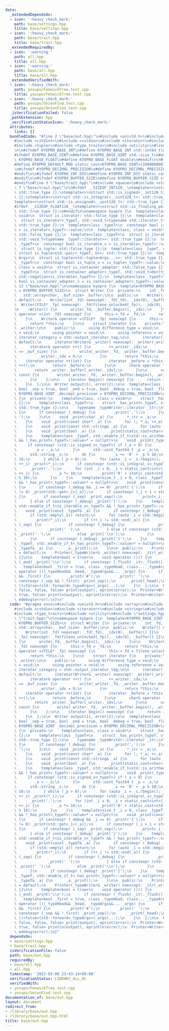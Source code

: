```yaml
---
data:
  _extendedDependsOn:
  - icon: ':heavy_check_mark:'
    path: base/settings.hpp
    title: base/settings.hpp
  - icon: ':heavy_check_mark:'
    path: base/trait.hpp
    title: base/trait.hpp
  _extendedRequiredBy:
  - icon: ':warning:'
    path: all.hpp
    title: all.hpp
  - icon: ':warning:'
    path: base/all.hpp
    title: base/all.hpp
  _extendedVerifiedWith:
  - icon: ':heavy_check_mark:'
    path: yosupo/FenwickTree.test.cpp
    title: yosupo/FenwickTree.test.cpp
  - icon: ':heavy_check_mark:'
    path: yosupo/UnionFind.test.cpp
    title: yosupo/UnionFind.test.cpp
  _isVerificationFailed: false
  _pathExtension: hpp
  _verificationStatusIcon: ':heavy_check_mark:'
  attributes:
    links: []
  bundledCode: "#line 2 \"base/out.hpp\"\n#include <unistd.h>\n#include <array>\n\
    #include <cstdint>\n#include <cstdio>\n#include <iterator>\n#include <string>\n\
    #include <tuple>\n#include <type_traits>\n#include <utility>\n#line 3 \"base/settings.hpp\"\
    \n\n#ifndef KYOPRO_BASE_INT\n#define KYOPRO_BASE_INT std::int64_t\n#endif\n\n\
    #ifndef KYOPRO_BASE_UINT\n#define KYOPRO_BASE_UINT std::size_t\n#endif\n\n#ifndef\
    \ KYOPRO_BASE_FLOAT\n#define KYOPRO_BASE_FLOAT double\n#endif\n\n#ifndef KYOPRO_DEFAULT_MOD\n\
    #define KYOPRO_DEFAULT_MOD static_cast<KYOPRO_BASE_UINT>(1000000007)\n#endif\n\
    \n#ifndef KYOPRO_DECIMAL_PRECISION\n#define KYOPRO_DECIMAL_PRECISION static_cast<KYOPRO_BASE_UINT>(12)\n\
    #endif\n\n#ifndef KYOPRO_INF_DIV\n#define KYOPRO_INF_DIV static_cast<KYOPRO_BASE_UINT>(3)\n\
    #endif\n\n#ifndef KYOPRO_BUFFER_SIZE\n#define KYOPRO_BUFFER_SIZE static_cast<KYOPRO_BASE_UINT>(2048)\n\
    #endif\n#line 3 \"base/trait.hpp\"\n#include <queue>\n#include <stack>\n#line\
    \ 7 \"base/trait.hpp\"\n\n#ifdef __SIZEOF_INT128__\ntemplate<>\nstruct std::is_integral<__int128_t>:\
    \ std::true_type {};\ntemplate<>\nstruct std::is_signed<__int128_t>: std::true_type\
    \ {};\ntemplate<>\nstruct std::is_integral<__uint128_t>: std::true_type {};\n\
    template<>\nstruct std::is_unsigned<__uint128_t>: std::true_type {};\n#endif\n\
    #ifdef __SIZEOF_FLOAT128__\ntemplate<>\nstruct std::is_floating_point<__float128>:\
    \ std::true_type {};\n#endif\n\nnamespace kyopro {\n  template<class, class =\
    \ void>\n  struct is_iterator: std::false_type {};\n  template<class _typeT>\n\
    \  struct is_iterator<_typeT, std::void_t<typename std::iterator_traits<_typeT>::iterator_category>>:\
    \ std::true_type {};\n  template<class _typeT>\n  constexpr bool is_iterator_v\
    \ = is_iterator<_typeT>::value;\n\n  template<class, class = void>\n  struct is_iterable:\
    \ std::false_type {};\n  template<class _typeT>\n  struct is_iterable<_typeT,\
    \ std::void_t<typename _typeT::iterator>>: std::true_type {};\n  template<class\
    \ _typeT>\n  constexpr bool is_iterable_v = is_iterable<_typeT>::value;\n\n  template<class>\n\
    \  struct is_tuple: std::false_type {};\n  template<class _typeT, class U>\n \
    \ struct is_tuple<std::pair<_typeT, U>>: std::true_type {};\n  template<class...\
    \ Args>\n  struct is_tuple<std::tuple<Args...>>: std::true_type {};\n  template<class\
    \ _typeT>\n  constexpr bool is_tuple_v = is_tuple<_typeT>::value;\n\n  template<class,\
    \ class = void>\n  struct is_container_adapter: std::false_type {};\n  template<class\
    \ _typeT>\n  struct is_container_adapter<_typeT, std::void_t<decltype(std::empty(std::declval<_typeT>()))>>:\
    \ std::negation<is_iterable<_typeT>> {};\n  template<class _typeT>\n  constexpr\
    \ bool is_container_adapter_v = is_container_adapter<_typeT>::value;\n}\n#line\
    \ 13 \"base/out.hpp\"\n\nnamespace kyopro {\n  template<KYOPRO_BASE_UINT _buf_size\
    \ = KYOPRO_BUFFER_SIZE>\n  struct Writer {\n  private:\n    int _fd, _idx;\n \
    \   std::array<char, _buf_size> _buffer;\n\n  public:\n    Writer() noexcept =\
    \ default;\n    Writer(int _fd) noexcept: _fd(_fd), _idx(0), _buffer() {}\n  \
    \  Writer(FILE* _fp) noexcept: _fd(fileno_unlocked(_fp)), _idx(0), _buffer() {}\n\
    \n    ~Writer() {\n      write(_fd, _buffer.begin(), _idx);\n    }\n\n    Writer&\
    \ operator =(int _fd) noexcept {\n      this->_fd = _fd;\n      return *this;\n\
    \    }\n    Writer& operator =(FILE* _fp) noexcept {\n      this->_fd = fileno_unlocked(_fp);\n\
    \      return *this;\n    }\n\n    struct iterator {\n    private:\n      Writer&\
    \ _writer;\n\n    public:\n      using difference_type = void;\n      using value_type\
    \ = void;\n      using pointer = void;\n      using reference = void;\n      using\
    \ iterator_category = std::output_iterator_tag;\n\n      iterator() noexcept =\
    \ default;\n      iterator(Writer& _writer) noexcept: _writer(_writer) {}\n\n\
    \      iterator& operator ++() {\n        ++_writer._idx;\n        if (_writer._idx\
    \ == _buf_size) {\n          write(_writer._fd, _writer._buffer.begin(), _buf_size);\n\
    \          _writer._idx = 0;\n        }\n        return *this;\n      }\n\n  \
    \    iterator operator ++(int) {\n        iterator _before = *this;\n        operator\
    \ ++();\n        return _before;\n      }\n\n      char& operator *() const {\n\
    \        return _writer._buffer[_writer._idx];\n      }\n\n      void _flush()\
    \ const {\n        write(_writer._fd, _writer._buffer.begin(), _writer._idx);\n\
    \      }\n    };\n\n    iterator begin() noexcept {\n      return iterator(*this);\n\
    \    }\n  };\n\n  Writer output(1), error(2);\n\n  template<class _typeWriter,\
    \ bool _sep = true, bool _end = true, bool _debug = true, bool _flush = false,\
    \ KYOPRO_BASE_UINT _decimal_precision = KYOPRO_DECIMAL_PRECISION>\n  struct Printer\
    \ {\n  private:\n    template<class, class = void>\n    struct _has_print: std::false_type\
    \ {};\n    template<class _typeT>\n    struct _has_print<_typeT, std::void_t<decltype(_typeT::print)>>:\
    \ std::true_type {};\n\n    typename _typeWriter::iterator _itr;\n\n    void _print_sep()\
    \ {\n      if constexpr (_debug) {\n        _print(',');\n      }\n      _print('\
    \ ');\n    }\n\n    void _print(char _a) {\n      *_itr = _a;\n      ++_itr;\n\
    \    }\n    void _print(const char* _a) {\n      for (; *_a; ++_a) _print(*_a);\n\
    \    }\n    void _print(const std::string& _a) {\n      for (auto _i: _a) _print(_i);\n\
    \    }\n    void _print(bool _a) {\n      _print(static_cast<char>('0' + _a));\n\
    \    }\n    template<class _typeT, std::enable_if_t<std::is_arithmetic_v<_typeT>\
    \ && !_has_print<_typeT>::value>* = nullptr>\n    void _print(_typeT _a) {\n \
    \     if constexpr (std::is_signed_v<_typeT>) if (_a < 0) {\n        _print('-');\n\
    \        _a = -_a;\n      }\n      std::uint_fast64_t _p = _a;\n      _a -= _p;\n\
    \      std::string _s;\n      do {\n        _s += '0' + _p % 10;\n        _p /=\
    \ 10;\n      } while (_p > 0);\n      for (auto _i = _s.rbegin(); _i != _s.rend();\
    \ ++_i) _print(*_i);\n      if constexpr (std::is_integral_v<_typeT>) return;\n\
    \      _print('.');\n      for (int _i = 0; _i < static_cast<int>(_decimal_precision);\
    \ ++_i) {\n        _a *= 10;\n        _print('0' + static_cast<std::uint_fast64_t>(_a)\
    \ % 10);\n      }\n    }\n    template<size_t _i = 0, class _typeT, std::enable_if_t<is_tuple_v<_typeT>\
    \ && !_has_print<_typeT>::value>* = nullptr>\n    void _print(const _typeT& _a)\
    \ {\n      if constexpr (_debug && _i == 0) _print('{');\n      if constexpr (std::tuple_size_v<_typeT>\
    \ != 0) _print(std::get<_i>(_a));\n      if constexpr (_i + 1 < std::tuple_size_v<_typeT>)\
    \ {\n        if constexpr (_sep) _print_sep();\n        _print<_i + 1>(_a);\n\
    \      } else if constexpr (_debug) _print('}');\n    }\n    template<class _typeT,\
    \ std::enable_if_t<is_iterable_v<_typeT> && !_has_print<_typeT>::value>* = nullptr>\n\
    \    void _print(const _typeT& _a) {\n      if constexpr (_debug) _print('{');\n\
    \      if (std::empty(_a)) return;\n      for (auto _i = std::begin(_a); ; ) {\n\
    \        _print(*_i);\n        if (++_i != std::end(_a)) {\n          if constexpr\
    \ (_sep) {\n            if constexpr (_debug) {\n              _print(',');\n\
    \              _print(' ');\n            } else if constexpr (std::is_arithmetic_v<std::decay_t<decltype(std::declval<_typeT>()[0])>>)\
    \ _print(' ');\n            else _print('\\n');\n          }\n        } else break;\n\
    \      }\n      if constexpr (_debug) _print('}');\n    }\n    template<class\
    \ _typeT, std::enable_if_t<_has_print<_typeT>::value>* = nullptr>\n    void _print(const\
    \ _typeT& _a) {\n      _a._print();\n    }\n\n  public:\n    Printer() noexcept\
    \ = default;\n    Printer(_typeWriter& _writer) noexcept: _itr(_writer.begin())\
    \ {}\n\n    template<bool = true>\n    void operator ()() {\n      if constexpr\
    \ (_end) _print('\\n');\n      if constexpr (_flush) _itr._flush();\n    }\n \
    \   template<bool _first = true, class _typeHead, class... _typeArgs>\n    void\
    \ operator ()(_typeHead&& _head, _typeArgs&&... _args) {\n      if constexpr (_debug\
    \ && _first) {\n        _print('#');\n        _print(' ');\n      }\n      if\
    \ constexpr (_sep && !_first) _print_sep();\n      _print(_head);\n      operator\
    \ ()<false>(std::forward<_typeArgs>(_args)...);\n    }\n  };\n\n  Printer<Writer<>,\
    \ false, false, false> print(output), eprint(error);\n  Printer<Writer<>, true,\
    \ true, false> println(output), eprintln(error);\n  Printer<Writer<>> debug(output),\
    \ edebug(error);\n}\n"
  code: "#pragma once\n#include <unistd.h>\n#include <array>\n#include <cstdint>\n\
    #include <cstdio>\n#include <iterator>\n#include <string>\n#include <tuple>\n\
    #include <type_traits>\n#include <utility>\n#include \"settings.hpp\"\n#include\
    \ \"trait.hpp\"\n\nnamespace kyopro {\n  template<KYOPRO_BASE_UINT _buf_size =\
    \ KYOPRO_BUFFER_SIZE>\n  struct Writer {\n  private:\n    int _fd, _idx;\n   \
    \ std::array<char, _buf_size> _buffer;\n\n  public:\n    Writer() noexcept = default;\n\
    \    Writer(int _fd) noexcept: _fd(_fd), _idx(0), _buffer() {}\n    Writer(FILE*\
    \ _fp) noexcept: _fd(fileno_unlocked(_fp)), _idx(0), _buffer() {}\n\n    ~Writer()\
    \ {\n      write(_fd, _buffer.begin(), _idx);\n    }\n\n    Writer& operator =(int\
    \ _fd) noexcept {\n      this->_fd = _fd;\n      return *this;\n    }\n    Writer&\
    \ operator =(FILE* _fp) noexcept {\n      this->_fd = fileno_unlocked(_fp);\n\
    \      return *this;\n    }\n\n    struct iterator {\n    private:\n      Writer&\
    \ _writer;\n\n    public:\n      using difference_type = void;\n      using value_type\
    \ = void;\n      using pointer = void;\n      using reference = void;\n      using\
    \ iterator_category = std::output_iterator_tag;\n\n      iterator() noexcept =\
    \ default;\n      iterator(Writer& _writer) noexcept: _writer(_writer) {}\n\n\
    \      iterator& operator ++() {\n        ++_writer._idx;\n        if (_writer._idx\
    \ == _buf_size) {\n          write(_writer._fd, _writer._buffer.begin(), _buf_size);\n\
    \          _writer._idx = 0;\n        }\n        return *this;\n      }\n\n  \
    \    iterator operator ++(int) {\n        iterator _before = *this;\n        operator\
    \ ++();\n        return _before;\n      }\n\n      char& operator *() const {\n\
    \        return _writer._buffer[_writer._idx];\n      }\n\n      void _flush()\
    \ const {\n        write(_writer._fd, _writer._buffer.begin(), _writer._idx);\n\
    \      }\n    };\n\n    iterator begin() noexcept {\n      return iterator(*this);\n\
    \    }\n  };\n\n  Writer output(1), error(2);\n\n  template<class _typeWriter,\
    \ bool _sep = true, bool _end = true, bool _debug = true, bool _flush = false,\
    \ KYOPRO_BASE_UINT _decimal_precision = KYOPRO_DECIMAL_PRECISION>\n  struct Printer\
    \ {\n  private:\n    template<class, class = void>\n    struct _has_print: std::false_type\
    \ {};\n    template<class _typeT>\n    struct _has_print<_typeT, std::void_t<decltype(_typeT::print)>>:\
    \ std::true_type {};\n\n    typename _typeWriter::iterator _itr;\n\n    void _print_sep()\
    \ {\n      if constexpr (_debug) {\n        _print(',');\n      }\n      _print('\
    \ ');\n    }\n\n    void _print(char _a) {\n      *_itr = _a;\n      ++_itr;\n\
    \    }\n    void _print(const char* _a) {\n      for (; *_a; ++_a) _print(*_a);\n\
    \    }\n    void _print(const std::string& _a) {\n      for (auto _i: _a) _print(_i);\n\
    \    }\n    void _print(bool _a) {\n      _print(static_cast<char>('0' + _a));\n\
    \    }\n    template<class _typeT, std::enable_if_t<std::is_arithmetic_v<_typeT>\
    \ && !_has_print<_typeT>::value>* = nullptr>\n    void _print(_typeT _a) {\n \
    \     if constexpr (std::is_signed_v<_typeT>) if (_a < 0) {\n        _print('-');\n\
    \        _a = -_a;\n      }\n      std::uint_fast64_t _p = _a;\n      _a -= _p;\n\
    \      std::string _s;\n      do {\n        _s += '0' + _p % 10;\n        _p /=\
    \ 10;\n      } while (_p > 0);\n      for (auto _i = _s.rbegin(); _i != _s.rend();\
    \ ++_i) _print(*_i);\n      if constexpr (std::is_integral_v<_typeT>) return;\n\
    \      _print('.');\n      for (int _i = 0; _i < static_cast<int>(_decimal_precision);\
    \ ++_i) {\n        _a *= 10;\n        _print('0' + static_cast<std::uint_fast64_t>(_a)\
    \ % 10);\n      }\n    }\n    template<size_t _i = 0, class _typeT, std::enable_if_t<is_tuple_v<_typeT>\
    \ && !_has_print<_typeT>::value>* = nullptr>\n    void _print(const _typeT& _a)\
    \ {\n      if constexpr (_debug && _i == 0) _print('{');\n      if constexpr (std::tuple_size_v<_typeT>\
    \ != 0) _print(std::get<_i>(_a));\n      if constexpr (_i + 1 < std::tuple_size_v<_typeT>)\
    \ {\n        if constexpr (_sep) _print_sep();\n        _print<_i + 1>(_a);\n\
    \      } else if constexpr (_debug) _print('}');\n    }\n    template<class _typeT,\
    \ std::enable_if_t<is_iterable_v<_typeT> && !_has_print<_typeT>::value>* = nullptr>\n\
    \    void _print(const _typeT& _a) {\n      if constexpr (_debug) _print('{');\n\
    \      if (std::empty(_a)) return;\n      for (auto _i = std::begin(_a); ; ) {\n\
    \        _print(*_i);\n        if (++_i != std::end(_a)) {\n          if constexpr\
    \ (_sep) {\n            if constexpr (_debug) {\n              _print(',');\n\
    \              _print(' ');\n            } else if constexpr (std::is_arithmetic_v<std::decay_t<decltype(std::declval<_typeT>()[0])>>)\
    \ _print(' ');\n            else _print('\\n');\n          }\n        } else break;\n\
    \      }\n      if constexpr (_debug) _print('}');\n    }\n    template<class\
    \ _typeT, std::enable_if_t<_has_print<_typeT>::value>* = nullptr>\n    void _print(const\
    \ _typeT& _a) {\n      _a._print();\n    }\n\n  public:\n    Printer() noexcept\
    \ = default;\n    Printer(_typeWriter& _writer) noexcept: _itr(_writer.begin())\
    \ {}\n\n    template<bool = true>\n    void operator ()() {\n      if constexpr\
    \ (_end) _print('\\n');\n      if constexpr (_flush) _itr._flush();\n    }\n \
    \   template<bool _first = true, class _typeHead, class... _typeArgs>\n    void\
    \ operator ()(_typeHead&& _head, _typeArgs&&... _args) {\n      if constexpr (_debug\
    \ && _first) {\n        _print('#');\n        _print(' ');\n      }\n      if\
    \ constexpr (_sep && !_first) _print_sep();\n      _print(_head);\n      operator\
    \ ()<false>(std::forward<_typeArgs>(_args)...);\n    }\n  };\n\n  Printer<Writer<>,\
    \ false, false, false> print(output), eprint(error);\n  Printer<Writer<>, true,\
    \ true, false> println(output), eprintln(error);\n  Printer<Writer<>> debug(output),\
    \ edebug(error);\n}"
  dependsOn:
  - base/settings.hpp
  - base/trait.hpp
  isVerificationFile: false
  path: base/out.hpp
  requiredBy:
  - base/all.hpp
  - all.hpp
  timestamp: '2022-03-06 23:43:14+09:00'
  verificationStatus: LIBRARY_ALL_AC
  verifiedWith:
  - yosupo/FenwickTree.test.cpp
  - yosupo/UnionFind.test.cpp
documentation_of: base/out.hpp
layout: document
redirect_from:
- /library/base/out.hpp
- /library/base/out.hpp.html
title: base/out.hpp
---
```

